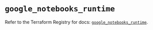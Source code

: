 # `google_notebooks_runtime`

Refer to the Terraform Registry for docs: [`google_notebooks_runtime`](https://registry.terraform.io/providers/hashicorp/google/6.24.0/docs/resources/notebooks_runtime).
